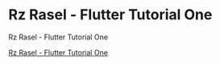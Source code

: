 # Rz Rasel - Flutter Tutorial One
Rz Rasel - Flutter Tutorial One

[Rz Rasel - Flutter Tutorial One](rzrasel-fluttertutorial-one.github.io/index)
